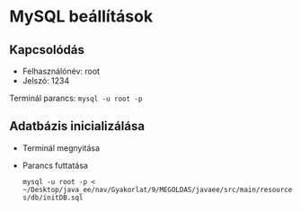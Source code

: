 <h1>MySQL beállítások</h1>

<h2>Kapcsolódás</h2>

- Felhasználónév: root
- Jelszó: 1234

Terminál parancs: `mysql -u root -p`

<h2>Adatbázis inicializálása</h2>

- Terminál megnyitása
- Parancs futtatása

    `mysql -u root -p < ~/Desktop/java_ee/nav/Gyakorlat/9/MEGOLDAS/javaee/src/main/resources/db/initDB.sql`
